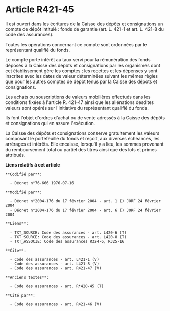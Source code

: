 # Article R421-45

Il est ouvert dans les écritures de la Caisse des dépôts et consignations un compte de dépôt intitulé : fonds de garantie
(art. L. 421-1 et art. L. 421-8 du code des assurances). 

Toutes les opérations concernant ce compte sont ordonnées par le représentant qualifié du fonds. 

Le compte porte intérêt au taux servi pour la rémunération des fonds déposés à la Caisse des dépôts et consignations par les
organismes dont cet établissement gère les comptes ; les recettes et les dépenses y sont inscrites avec les dates de valeur
déterminées suivant les mêmes règles que pour les autres comptes de dépôt tenus par la Caisse des dépôts et consignations. 

Les achats ou souscriptions de valeurs mobilières effectués dans les conditions fixées à l'article R. 421-47 ainsi que les
aliénations desdites valeurs sont opérés sur l'initiative du représentant qualifié du fonds. 

Ils font l'objet d'ordres d'achat ou de vente adressés à la Caisse des dépôts et consignations qui en assure l'exécution. 

La Caisse des dépôts et consignations conserve gratuitement les valeurs composant le portefeuille du fonds et reçoit, aux
diverses échéances, les arrérages et intérêts. Elle encaisse, lorsqu'il y a lieu, les sommes provenant du remboursement total
ou partiel des titres ainsi que des lots et primes attribués.

**Liens relatifs à cet article**

	**Codifié par**:

	  - Décret n°76-666 1976-07-16

	**Modifié par**:

	  - Décret n°2004-176 du 17 février 2004 - art. 1 () JORF 24 février 2004
	  - Décret n°2004-176 du 17 février 2004 - art. 6 () JORF 24 février 2004

	**Liens**:

	  - TXT_SOURCE: Code des assurances - art. L420-6 (T)
	  - TXT_SOURCE: Code des assurances - art. L420-8 (T)
	  - TXT_ASSOCIE: Code des assurances R324-6, R325-16

	**Cite**:

	  - Code des assurances - art. L421-1 (V)
	  - Code des assurances - art. L421-8 (V)
	  - Code des assurances - art. R421-47 (V)

	**Anciens textes**:

	  - Code des assurances - art. R*420-45 (T)

	**Cité par**:

	  - Code des assurances - art. R421-46 (V)
